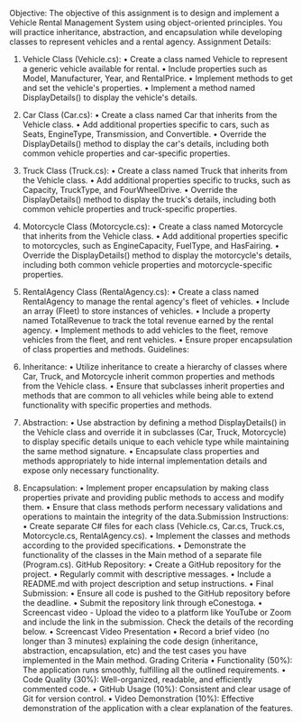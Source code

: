
Objective: The objective of this assignment is to design and implement a Vehicle Rental Management System using object-oriented principles. You will practice inheritance, abstraction, and encapsulation while developing classes to represent vehicles and a rental agency.
Assignment Details:

1. Vehicle Class (Vehicle.cs):
 • Create a class named Vehicle to represent a generic vehicle available for rental.
 • Include properties such as Model, Manufacturer, Year, and RentalPrice.
 • Implement methods to get and set the vehicle's properties.
 • Implement a method named DisplayDetails() to display the vehicle's details.

2. Car Class (Car.cs):
 • Create a class named Car that inherits from the Vehicle class.
 • Add additional properties specific to cars, such as Seats, EngineType, Transmission, and Convertible.
 • Override the DisplayDetails() method to display the car's details, including both common vehicle properties and car-specific properties.
3. Truck Class (Truck.cs):
 • Create a class named Truck that inherits from the Vehicle class.
 • Add additional properties specific to trucks, such as Capacity, TruckType, and FourWheelDrive.
 • Override the DisplayDetails() method to display the truck's details, including both common vehicle properties and truck-specific properties.
4. Motorcycle Class (Motorcycle.cs):
 • Create a class named Motorcycle that inherits from the Vehicle class.
 • Add additional properties specific to motorcycles, such as EngineCapacity, FuelType, and HasFairing.
 • Override the DisplayDetails() method to display the motorcycle's details, including both common vehicle properties and motorcycle-specific properties.
5. RentalAgency Class (RentalAgency.cs):
 • Create a class named RentalAgency to manage the rental agency's fleet of vehicles.
 • Include an array (Fleet) to store instances of vehicles.
 • Include a property named TotalRevenue to track the total revenue earned by the rental agency.
 • Implement methods to add vehicles to the fleet, remove vehicles from the fleet, and rent vehicles.
 • Ensure proper encapsulation of class properties and methods.
Guidelines:
1. Inheritance:
 • Utilize inheritance to create a hierarchy of classes where Car, Truck, and Motorcycle inherit common properties and methods from the Vehicle class.
 • Ensure that subclasses inherit properties and methods that are common to all vehicles while being able to extend functionality with specific properties and methods.
2. Abstraction:
 • Use abstraction by defining a method DisplayDetails() in the Vehicle class and override it in subclasses (Car, Truck, Motorcycle) to display specific details unique to each vehicle type while maintaining the same method signature.
 • Encapsulate class properties and methods appropriately to hide internal implementation details and expose only necessary functionality.
3. Encapsulation:
 • Implement proper encapsulation by making class properties private and providing public methods to access and modify them.
 • Ensure that class methods perform necessary validations and operations to maintain the integrity of the data.Submission Instructions:
 • Create separate C# files for each class (Vehicle.cs, Car.cs, Truck.cs, Motorcycle.cs, RentalAgency.cs).
 • Implement the classes and methods according to the provided specifications.
 • Demonstrate the functionality of the classes in the Main method of a separate file (Program.cs).
GitHub Repository:
 • Create a GitHub repository for the project.
 • Regularly commit with descriptive messages.
 • Include a README.md with project description and setup instructions.
 • Final Submission:
 • Ensure all code is pushed to the GitHub repository before the deadline.
 • Submit the repository link through eConestoga.
 • Screencast video - Upload the video to a platform like YouTube or Zoom and include the link in the submission. Check the details of the recording below.
 • Screencast Video Presentation
 • Record a brief video (no longer than 3 minutes) explaining the code design (inheritance, abstraction, encapsulation, etc) and the test cases you have implemented in the Main method.
Grading Criteria
 • Functionality (50%): The application runs smoothly, fulfilling all the outlined requirements.
 • Code Quality (30%): Well-organized, readable, and efficiently commented code.
 • GitHub Usage (10%): Consistent and clear usage of Git for version control.
 • Video Demonstration (10%): Effective demonstration of the application with a clear explanation of the features.
